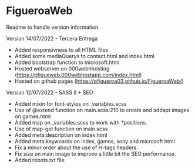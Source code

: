 # FigueroaWeb
Readme to handle version information.

Version 14/07/2022 - Tercera Entrega
- Added responsivness to all HTML files
- Added some mediaQuerys to contact.html and index.html
- Added bootstrap function to microsoft.html
- Hosted webserver on 000webhhosting (https://pfigueweb.000webhostapp.com/index.html)
- Hosted on github pages (https://pfigueroa03.github.io/FigueroaWeb/)

Version 12/07/2022 - SASS II + SEO
- Added mixin for font-styles on _variables.scss
- Use of @extend function on main.scss:210 to create and addapt images on games.html
- Added map on _variables.scss to work with *positions.
- Use of map-get function on main.scss
- Added meta:description on index.html
- Added meta:keywoards on index, games, sony and microsoft html
- Fix a minor order about the use of H-tags headers.
- Fix size on main image to improve a little bit the SEO performance.
- Added robots.txt file
